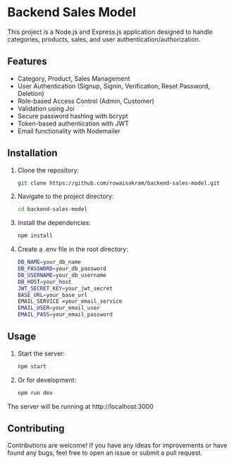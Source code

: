 # Backend Sales Model

This project is a Node.js and Express.js application designed to handle categories, products, sales, and user authentication/authorization.

## Features

- Category, Product, Sales Management
- User Authentication (Signup, Signin, Verification, Reset Password, Deletion)
- Role-based Access Control (Admin, Customer)
- Validation using Joi
- Secure password hashing with bcrypt
- Token-based authentication with JWT
- Email functionality with Nodemailer

## Installation

1. Clone the repository:
   ```sh
   git clone https://github.com/rowaisakram/backend-sales-model.git
2. Navigate to the project directory:
   ```sh
   cd backend-sales-model
3. Install the dependencies:
   ```sh
   npm install
4. Create a .env file in the root directory:
   ```sh
   DB_NAME=your_db_name
   DB_PASSWORD=your_db_password
   DB_USERNAME=your_db_username
   DB_HOST=your_host
   JWT_SECRET_KEY=your_jwt_secret
   BASE_URL=your_base_url
   EMAIL_SERVICE =your_email_service
   EMAIL_USER=your_email_user
   EMAIL_PASS=your_email_password
   
## Usage

1. Start the server:
   ```sh
   npm start
2. Or for development:
   ```sh
   npm run dev
   
The server will be running at http://localhost:3000

## Contributing
Contributions are welcome! If you have any ideas for improvements or have found any bugs, feel free to open an issue or submit a pull request.
